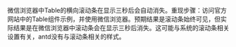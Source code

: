 微信浏览器中Table的横向滚动条在显示三秒后会自动消失。重现步骤：访问官方网站中的Table组件示例，并使用微信浏览器。预期结果是滚动条始终可见，但实际结果是在微信浏览器中滚动条会在显示三秒后消失。这可能与系统的滚动条相关设置有关，antd没有与滚动条相关的样式。
